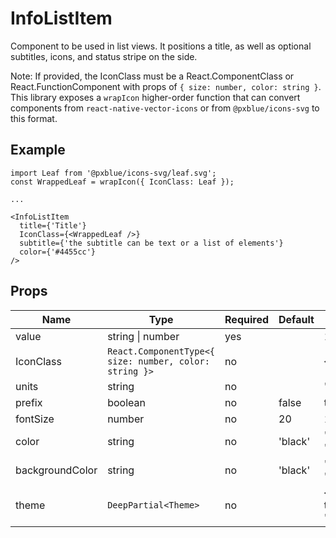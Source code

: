 # InfoListItem

Component to be used in list views. It positions a title, as well as optional subtitles, icons, and status stripe on the side.

Note: If provided, the IconClass must be a React.ComponentClass or React.FunctionComponent with props of `{ size: number, color: string }`. This library exposes a `wrapIcon` higher-order function that can convert components from `react-native-vector-icons` or from `@pxblue/icons-svg` to this format.

## Example
```
import Leaf from '@pxblue/icons-svg/leaf.svg';
const WrappedLeaf = wrapIcon({ IconClass: Leaf });

...

<InfoListItem
  title={'Title'}
  IconClass={<WrappedLeaf />}
  subtitle={'the subtitle can be text or a list of elements'}
  color={'#4455cc'}
/>
```

## Props

| Name            | Type                                                       | Required | Default | Examples                      |
|-----------------|------------------------------------------------------------|----------|---------|-------------------------------|
| value           | string &vert; number                                       | yes      |         | 123, 'on'                     |
| IconClass       | `React.ComponentType<{ size: number, color: string }>` | no       |         | `<MyIcon />`              |
| units           | string                                                     | no       |         | 'hz', '$'                     |
| prefix          | boolean                                                    | no       | false   | true, false                   |
| fontSize        | number                                                     | no       | 20      | 12, 30                        |
| color           | string                                                     | no       | 'black' | 'black', '#000000'            |
| backgroundColor | string                                                     | no       | 'black' | 'white', '#ffffff'            |
| theme           | `DeepPartial<Theme> `                                        | no       |         | { colors: { text: 'green' } } |
